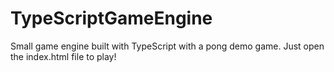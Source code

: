 # TypeScriptGameEngine
Small game engine built with TypeScript with a pong demo game. Just open the index.html file to play!
